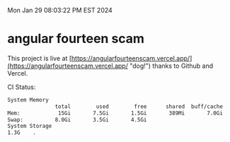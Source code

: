 Mon Jan 29 08:03:22 PM EST 2024

# angular fourteen scam


This project is live at [https://angularfourteenscam.vercel.app/](https://angularfourteenscam.vercel.app/ "dog!") thanks to Github and Vercel.

CI Status: 

```bash
System Memory
               total        used        free      shared  buff/cache   available
Mem:            15Gi       7.5Gi       1.5Gi       389Mi       7.0Gi       7.8Gi
Swap:          8.0Gi       3.5Gi       4.5Gi
System Storage
1.3G	.
```
```bash
